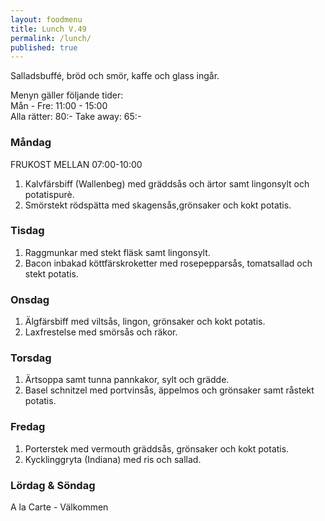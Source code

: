 ```yaml
---
layout: foodmenu
title: Lunch V.49
permalink: /lunch/
published: true
---
```

Salladsbuffé, bröd och smör, kaffe och glass ingår.

Menyn gäller följande tider:  
Mån - Fre: 11:00 - 15:00  
Alla rätter: 80:- Take away: 65:-

### Måndag
FRUKOST MELLAN 07:00-10:00

1. Kalvfärsbiff (Wallenbeg) med gräddsås och ärtor samt lingonsylt och potatispurè.
2. Smörstekt rödspätta med skagensås,grönsaker och kokt potatis.

### Tisdag

1. Raggmunkar med stekt fläsk samt lingonsylt.
2. Bacon inbakad köttfärskroketter med rosepepparsås, tomatsallad och stekt potatis.

### Onsdag

1. Älgfärsbiff med viltsås, lingon, grönsaker och kokt potatis.
2. Laxfrestelse med smörsås och räkor.

### Torsdag

 1. Ärtsoppa samt tunna pannkakor, sylt och grädde.
 2. Basel schnitzel med portvinsås, äppelmos och grönsaker samt råstekt potatis.

### Fredag

1. Porterstek med vermouth gräddsås, grönsaker och kokt potatis.
2. Kycklinggryta (Indiana) med ris och sallad.

### Lördag & Söndag
A la Carte - Välkommen
